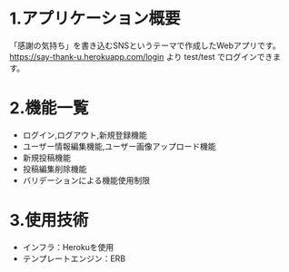 # 1.アプリケーション概要
 「感謝の気持ち」を書き込むSNSというテーマで作成したWebアプリです。
 https://say-thank-u.herokuapp.com/login より test/test でログインできます。

# 2.機能一覧
* ログイン,ログアウト,新規登録機能
* ユーザー情報編集機能,ユーザー画像アップロード機能
* 新規投稿機能
* 投稿編集削除機能
* バリデーションによる機能使用制限

# 3.使用技術
* インフラ：Herokuを使用
* テンプレートエンジン：ERB

